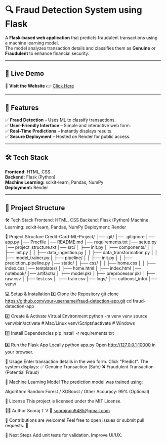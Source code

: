 # 🔍 Fraud Detection System using Flask  

A **Flask-based web application** that predicts fraudulent transactions using a machine learning model.  
The model analyzes transaction details and classifies them as **Genuine** or **Fraudulent** to enhance financial security.  

---

## 🚀 Live Demo  
🔗 **Visit the Website** 👉 [Click Here](https://credit-card-fraud-detection-rb3v.onrender.com)  

---

## 📌 Features  
✅ **Fraud Detection** – Uses ML to classify transactions.  
✅ **User-Friendly Interface** – Simple and interactive web form.  
✅ **Real-Time Predictions** – Instantly displays results.  
✅ **Secure Deployment** – Hosted on Render for public access.  

---

## 🛠️ Tech Stack  
**Frontend:** HTML, CSS  
**Backend:** Flask (Python)  
**Machine Learning:** scikit-learn, Pandas, NumPy  
**Deployment:** Render  

---

## 📂 Project Structure  






🛠️ Tech Stack
Frontend: HTML, CSS
Backend: Flask (Python)
Machine Learning: scikit-learn, Pandas, NumPy
Deployment: Render




📂 Project Structure
Credit-Card-ML-Project/ │── .git/ │── .gitignore │── app.py │── Procfile │── README.md │── requirements.txt │── setup.py │── project_structure.txt │── src/ │ ├── init.py │ ├── components/ │ │ ├── init.py │ │ ├── data_ingestion.py │ │ ├── data_transformation.py │ │ ├── model_trainer.py │ ├── pipeline/ │ │ ├── init.py │ │ ├── prediction_pipeline.py │── static/ │ ├── css/ │ │ ├── home.css │ │ ├── index.css │── templates/ │ ├── home.html │ ├── index.html │── notebook/ │── artifacts/ │ ├── model.pkl │ ├── preprocessor.pkl │ ├── raw.csv │ ├── test.csv │ ├── train.csv │── logs/ │── catboost_info/ │── venv/




💻 Setup & Installation
1️⃣ Clone the Repository
git clone https://github.com/your-username/fraud-detection-app.git
cd fraud-detection-app




2️⃣ Create & Activate Virtual Environment
python -m venv venv
source venv/bin/activate  # Mac/Linux
venv\Scripts\activate  # Windows




3️⃣ Install Dependencies
pip install -r requirements.txt




4️⃣ Run the Flask App Locally
python app.py
Open http://127.0.0.1:10000 in your browser.




📌 Usage
Enter transaction details in the web form.
Click "Predict".
The system displays:
✅ Genuine Transaction (Safe)
❌ Fraudulent Transaction (Potential Fraud)




🤖 Machine Learning Model
The prediction model was trained using:

Algorithm: Random Forest / XGBoost / Other
Accuracy: 99% (Optional)




📜 License
This project is licensed under the MIT License.




👨‍💻 Author
Sooraj T V
📧 soorajraju9485@gmail.com




🎯 Contributions are welcome! Feel free to open issues or submit pull requests. 🚀

📢 Next Steps
Add unit tests for validation.
Improve UI/UX.


